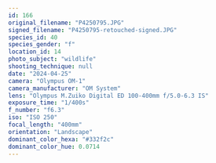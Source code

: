 ```yaml
---
id: 166
original_filename: "P4250795.JPG"
signed_filename: "P4250795-retouched-signed.JPG"
species_id: 40
species_gender: "f"
location_id: 14
photo_subject: "wildlife"
shooting_technique: null
date: "2024-04-25"
camera: "Olympus OM-1"
camera_manufacturer: "OM System"
lens: "Olympus M.Zuiko Digital ED 100-400mm f/5.0-6.3 IS"
exposure_time: "1/400s"
f_number: "f6.3"
iso: "ISO 250"
focal_length: "400mm"
orientation: "Landscape"
dominant_color_hexa: "#332f2c"
dominant_color_hue: 0.0714
---
```

